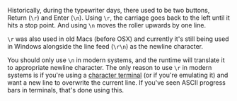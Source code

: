 Historically, during the typewriter days, there used to be two buttons,
Return (`\r`) and Enter (`\n`). Using `\r`, the carriage goes back to the
left until it hits a stop point. And using `\n` moves the roller upwards by
one line.

`\r` was also used in old Macs (before OSX) and currently it's still being
used in Windows alongside the line feed (`\r\n`) as the newline character.

You should only use `\n` in modern systems, and the runtime will translate it
to appropriate newline character.
The only reason to use `\r` in modern systems is if you're using a
[character terminal](https://en.wikipedia.org/wiki/Computer_terminal#Character-oriented_terminal)
(or if you're emulating it) and want a new line to overwrite the current line.
If you've seen ASCII progress bars in terminals, that's done using this.

